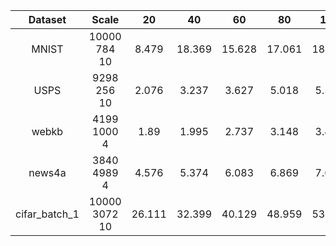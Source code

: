 Dataset | Scale | 20 | 40 | 60 | 80 | 100 | 120 | 140 | 160 | 180 | 200 |
:---------:|:---------:|:---------:|:---------:|:---------:|:---------:|:---------:|:---------:|:---------:|:---------:|:---------:|:---------:|
MNIST | 10000 784 10 | 8.479 | 18.369 | 15.628 | 17.061 | 18.834 | 22.966 | 32.176 | 32.504 | 30.895 | 33.778 |
USPS | 9298 256 10 | 2.076 | 3.237 | 3.627 | 5.018 | 5.594 | 6.604 | 6.978 | 9.035 | 10.085 | 10.153 |
webkb | 4199 1000 4 | 1.89  | 1.995 | 2.737 | 3.148 | 3.449 | 3.873 | 4.349 | 4.863 | 5.411 | 5.823 |
news4a | 3840 4989 4 | 4.576 | 5.374 | 6.083 | 6.869 | 7.671 | 8.342 | 9.075 | 10.468 | 10.82 | 10.847 |
cifar_batch_1 | 10000 3072 10 | 26.111 | 32.399 | 40.129 | 48.959 | 53.037 | 62.764 | 70.479 | 82.082 | 87.146 | 94.562 |